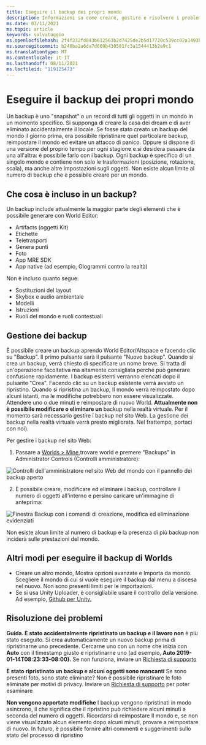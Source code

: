 ```yaml
---
title: Eseguire il backup dei propri mondo
description: Informazioni su come creare, gestire e risolvere i problemi relativi agli snapshot di backup di altspaceVR.
ms.date: 03/11/2021
ms.topic: article
keywords: salvataggio
ms.openlocfilehash: 2f4f232fd843b612563b2d7425de2b5d17720c539cc02a1493bc4b118de4f117
ms.sourcegitcommit: b248ba2a6da7d669b430581fc3a1544413b2e9c1
ms.translationtype: MT
ms.contentlocale: it-IT
ms.lasthandoff: 08/11/2021
ms.locfileid: "119125473"
---
```

# <a name="backing-up-your-worlds"></a>Eseguire il backup dei propri mondo

Un backup è uno "snapshot" o un record di tutti gli oggetti in un mondo in un momento specifico. Si supponga di creare la casa dei dream e di aver eliminato accidentalmente il locale. Se fosse stato creato un backup del mondo il giorno prima, era possibile ripristinare quel particolare backup, reimpostare il mondo ed evitare un attacco di panico. Oppure si dispone di una versione del proprio tempo per ogni stagione e si desidera passare da una all'altra: è possibile farlo con i backup. Ogni backup è specifico di un singolo mondo e contiene non solo le trasformazioni (posizione, rotazione, scala), ma anche altre impostazioni sugli oggetti. Non esiste alcun limite al numero di backup che è possibile creare per un mondo.  

## <a name="whats-included-in-a-backup"></a>Che cosa è incluso in un backup?

Un backup include attualmente la maggior parte degli elementi che è possibile generare con World Editor:
* Artifacts (oggetti Kit)
* Etichette
* Teletrasporti
* Genera punti
* Foto
* App MRE SDK
* App native (ad esempio, Ologrammi contro la realtà)

Non è incluso quanto segue:

* Sostituzioni del layout
* Skybox e audio ambientale
* Modelli
* Istruzioni
* Ruoli del mondo e ruoli contestuali

## <a name="managing-backups"></a>Gestione dei backup

È possibile creare un backup aprendo World Editor/Altspace e facendo clic su "Backup". Il primo pulsante sarà il pulsante "Nuovo backup". Quando si crea un backup, verrà chiesto di specificare un nome breve. Si tratta di un'operazione facoltativa ma altamente consigliata perché può generare confusione rapidamente. I backup esistenti verranno elencati dopo il pulsante "Crea". Facendo clic su un backup esistente verrà avviato un ripristino. Quando si ripristina un backup, Il mondo verrà reimpostato dopo alcuni istanti, ma le modifiche potrebbero non essere visualizzate. Attendere uno o due minuti e reimpostare di nuovo World. **Attualmente non è possibile modificare o eliminare un** backup nella realtà virtuale. Per il momento sarà necessario gestire i backup nel sito Web. La gestione dei backup nella realtà virtuale verrà presto migliorata. Nel frattempo, portaci con noi).

Per gestire i backup nel sito Web:

1. Passare a [Worlds > Mine,](https://account.altvr.com/users/sign_in)trovare world e premere "Backups" in Administrator Controls (Controlli amministratore):

![Controlli dell'amministratore nel sito Web del mondo con il pannello dei backup aperto](images/world-backup-img-01.png)

2. È possibile creare, modificare ed eliminare i backup, controllare il numero di oggetti all'interno e persino caricare un'immagine di anteprima: 

![Finestra Backup con i comandi di creazione, modifica ed eliminazione evidenziati](images/world-backup-img-02.png)

Non esiste alcun limite al numero di backup e la presenza di più backup non inciderà sulle prestazioni del mondo.

## <a name="other-ways-to-back-up-your-worlds"></a>Altri modi per eseguire il backup di Worlds

* Creare un altro mondo, Mostra opzioni avanzate e Importa da mondo. Scegliere il mondo di cui si vuole eseguire il backup dal menu a discesa nel nuovo. Non sono presenti limiti per le importazioni.
* Se si usa Unity Uploader, è consigliabile usare il controllo della versione. Ad esempio, [Github per Unity.](https://unity.github.com)

## <a name="troubleshooting"></a>Risoluzione dei problemi

**Guida. È stato accidentalmente ripristinato un backup e il lavoro non** è più stato eseguito. Si crea automaticamente un nuovo backup prima di ripristinarne uno precedente. Cercarne uno con un nome che inizia con **Auto** con il timestamp giusto e ripristinarne uno (ad esempio, **Auto 2019-01-14T08:23:33-08:00).**  Se non funziona, inviare un [Richiesta di supporto](https://help.altvr.com/hc/requests/new)

**È stato ripristinato un backup e alcuni oggetti sono mancanti** Se sono presenti foto, sono state eliminate? Non è possibile ripristinare le foto eliminate per motivi di privacy. Inviare un [Richiesta di supporto](https://help.altvr.com/hc/requests/new) per poter esaminare

**Non vengono apportate modifiche** I backup vengono ripristinati in modo asincrono, il che significa che il ripristino può richiedere alcuni minuti a seconda del numero di oggetti. Ricordarsi di reimpostare Il mondo e, se non viene visualizzato alcun elemento dopo alcuni minuti, provare a reimpostare di nuovo. In futuro, è possibile fornire altri commenti e suggerimenti sullo stato del processo di ripristino